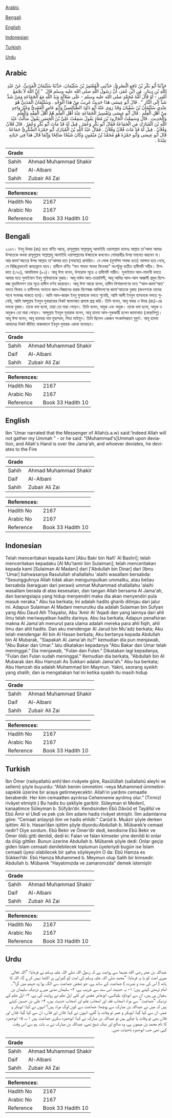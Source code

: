 [Arabic](#arabic)

[Bengali](#bengali)

[English](#english)

[Indonesian](#indonesian)

[Turkish](#turkish)

[Urdu](#urdu)

## Arabic


<div dir="rtl" lang="ar" style={{fontSize:'larger',backgroundColor:'#f8f9fa',padding:20}}>
حَدَّثَنَا أَبُو بَكْرِ بْنُ نَافِعٍ الْبَصْرِيُّ، حَدَّثَنِي الْمُعْتَمِرُ بْنُ سُلَيْمَانَ، حَدَّثَنَا سُلَيْمَانُ الْمَدَنِيُّ، عَنْ عَبْدِ اللَّهِ بْنِ دِينَارٍ، عَنِ ابْنِ عُمَرَ، أَنَّ رَسُولَ اللَّهِ صلى الله عليه وسلم قَالَ ‏ "‏ إِنَّ اللَّهَ لاَ يَجْمَعُ أُمَّتِي - أَوْ قَالَ أُمَّةَ مُحَمَّدٍ صلى الله عليه وسلم - عَلَى ضَلاَلَةٍ وَيَدُ اللَّهِ مَعَ الْجَمَاعَةِ وَمَنْ شَذَّ شَذَّ إِلَى النَّارِ ‏"‏ ‏.‏ قَالَ أَبُو عِيسَى هَذَا حَدِيثٌ غَرِيبٌ مِنْ هَذَا الْوَجْهِ ‏.‏ وَسُلَيْمَانُ الْمَدَنِيُّ هُوَ عِنْدِي سُلَيْمَانُ بْنُ سُفْيَانَ وَقَدْ رَوَى عَنْهُ أَبُو دَاوُدَ الطَّيَالِسِيُّ وَأَبُو عَامِرٍ الْعَقَدِيُّ وَغَيْرُ وَاحِدٍ مِنْ أَهْلِ الْعِلْمِ ‏.‏ قَالَ أَبُو عِيسَى وَتَفْسِيرُ الْجَمَاعَةِ عِنْدَ أَهْلِ الْعِلْمِ هُمْ أَهْلُ الْفِقْهِ وَالْعِلْمِ وَالْحَدِيثِ ‏.‏ قَالَ وَسَمِعْتُ الْجَارُودَ بْنَ مُعَاذٍ يَقُولُ سَمِعْتُ عَلِيَّ بْنَ الْحَسَنِ يَقُولُ سَأَلْتُ عَبْدَ اللَّهِ بْنَ الْمُبَارَكِ مَنِ الْجَمَاعَةُ فَقَالَ أَبُو بَكْرٍ وَعُمَرُ ‏.‏ قِيلَ لَهُ قَدْ مَاتَ أَبُو بَكْرٍ وَعُمَرُ ‏.‏ قَالَ فُلاَنٌ وَفُلاَنٌ ‏.‏ قِيلَ لَهُ قَدْ مَاتَ فُلاَنٌ وَفُلاَنٌ ‏.‏ فَقَالَ عَبْدُ اللَّهِ بْنُ الْمُبَارَكِ أَبُو حَمْزَةَ السُّكَّرِيُّ جَمَاعَةٌ ‏.‏ قَالَ أَبُو عِيسَى وَأَبُو حَمْزَةَ هُوَ مُحَمَّدُ بْنُ مَيْمُونٍ وَكَانَ شَيْخًا صَالِحًا وَإِنَّمَا قَالَ هَذَا فِي حَيَاتِهِ عِنْدَنَا ‏.‏
</div>
<div style={{backgroundColor:'#f8f9fa',padding:20, marginBottom: 10}}><table> <thead> <tr> <th>Grade</th> <th></th> </tr> </thead> <tbody> <tr><td>Sahih</td><td>Ahmad Muhammad Shakir</td></tr><tr><td>Daif</td><td>Al-Albani</td></tr><tr><td>Sahih</td><td>Zubair Ali Zai</td></tr></tbody></table><table> <thead> <tr> <th>References:</th> <th></th> </tr> </thead> <tbody><tr><td>Hadith No</td><td>2167</td></tr><tr><td>Arabic No</td><td>2167</td></tr><tr><td>Reference</td><td>Book 33 Hadith 10</td></tr></tbody></table></div>

## Bengali


<div dir="ltr" lang="bn" style={{fontSize:'larger',backgroundColor:'#f8f9fa',padding:20}}>
২১৬৭। ইবনু উমার (রাঃ) হতে বর্ণিত আছে, রাসূলুল্লাহ সাল্লাল্লাহু আলাইহি ওয়াসাল্লাম বলেনঃ আল্লাহ তা'আলা আমার উম্মাতকে অথবা রাসূলুল্লাহ সাল্লাল্লাহু আলাইহি ওয়াসাল্লামের উন্মাতকে কখনোও গোমরাহীর উপর সমবেত করবেন না। আর জামা'আতের উপর আল্লাহ তা'আলার হাত (সাহায্য) প্রসারিত। যে লোক (মুসলিম সমাজ হতে) আলাদা হয়ে গেছে, সে বিচ্ছিন্নভাবেই জাহান্নামে যাবে। হাদীসে বর্ণিত “মান শাযযা শাযযা ফিননার” অংশটুকু ব্যতীত হাদীসটি সহীহ। মিশকাত (১৭৩), আযযিলাল (৮০)। আবূ ঈসা বলেন, উপরোক্ত সূত্রে এ হাদীসটি গারীব। সুলাইমান আল-মাদানী বলতে আমার মতে সুলাইমান ইবনু সুফিয়ানকে বুঝায়। আবূ দাউদ আত-তায়ালিসী, আবূ আমির আল-আল আক্কাদী প্রমুখ বিশেষজ্ঞ মুহাদ্দিসগণ তার সূত্রে হাদীস বর্ণনা করেছেন। আবূ ঈসা আরো বলেন, হাদীস বিশারদগণের মতে “আল-জামা'আত’ বলতে ফিকহ ও হাদীসসহ অন্যান্য জ্ঞান-বিজ্ঞানের ধারক বিশেষজ্ঞ আলিমগণের জামা'আতকে বুঝায় (জনগণকে তাদের সাথে সংঘবদ্ধ থাকতে হবে)। আমি আল-জারূদ ইবনু মুআযকে বলতে শুনেছি, আমি আলী ইবনুল হাসানকে বলতে শুনেছি, আমি আব্দুল্লাহ ইবনুল মুবারাকের নিকট জামাআত প্রসঙ্গে প্রশ্ন করি। তিনি বলেন, আবূ বাকর ও উমর (রাঃ)-এর দলকে বুঝায়। তাকে বলা হলো, তারা তো মারা গেছেন। তিনি বলেন, অমুক এবং অমুক। তাকে বলা হলো, অমুক ও অমুকও তো মারা গেছেন। আব্দুল্লাহ ইবনুল মুবারাক বলেন, আবূ হামযা আস-সুককারী হলেন জামাআত (কেন্দ্রবিন্দু)। আবূ ঈসা বলেন, আবূ হামযার নাম মুহাম্মাদ, পিতা মাইমূন। তিনি ছিলেন একজন সৎকর্মপরায়ণ বুযুর্গ। আবূ হামযা আমাদের নিকট জীবিত থাকাকালে ইবনুল মুবারক একথা বলেছেন।
</div>
<div style={{backgroundColor:'#f8f9fa',padding:20, marginBottom: 10}}><table> <thead> <tr> <th>Grade</th> <th></th> </tr> </thead> <tbody> <tr><td>Sahih</td><td>Ahmad Muhammad Shakir</td></tr><tr><td>Daif</td><td>Al-Albani</td></tr><tr><td>Sahih</td><td>Zubair Ali Zai</td></tr></tbody></table><table> <thead> <tr> <th>References:</th> <th></th> </tr> </thead> <tbody><tr><td>Hadith No</td><td>2167</td></tr><tr><td>Arabic No</td><td>2167</td></tr><tr><td>Reference</td><td>Book 33 Hadith 10</td></tr></tbody></table></div>

## English


<div dir="ltr" lang="en" style={{fontSize:'larger',backgroundColor:'#f8f9fa',padding:20}}>
Ibn 'Umar narrated that the Messenger of Allah(s.a.w) said:'Indeed Allah will not gather my Ummah " - or he said: "[Muhammad's]Ummah upon deviation, and Allah's Hand is over the Jama'ah, and whoever deviates, he deviates to the Fire
</div>
<div style={{backgroundColor:'#f8f9fa',padding:20, marginBottom: 10}}><table> <thead> <tr> <th>Grade</th> <th></th> </tr> </thead> <tbody> <tr><td>Sahih</td><td>Ahmad Muhammad Shakir</td></tr><tr><td>Daif</td><td>Al-Albani</td></tr><tr><td>Sahih</td><td>Zubair Ali Zai</td></tr></tbody></table><table> <thead> <tr> <th>References:</th> <th></th> </tr> </thead> <tbody><tr><td>Hadith No</td><td>2167</td></tr><tr><td>Arabic No</td><td>2167</td></tr><tr><td>Reference</td><td>Book 33 Hadith 10</td></tr></tbody></table></div>

## Indonesian


<div dir="ltr" lang="id" style={{fontSize:'larger',backgroundColor:'#f8f9fa',padding:20}}>
Telah menceritakan kepada kami [Abu Bakr bin Nafi' Al Bashri]; telah menceritakan kepadaku [Al Mu'tamir bin Sulaiman]; telah menceritakan kepada kami [Sulaiman Al Madani] dari ['Abdullah bin Dinar] dari [Ibnu 'Umar] bahwasanya Rasulullah shallallahu 'alaihi wasallam bersabda: "Sesungguhnya Allah tidak akan mengumpulkan ummatku, atau beliau bersabda (keraguan dari perawi) ummat Muhammad shallallahu 'alaihi wasallam berada di atas kesesatan, dan tangan Allah bersama Al Jama'ah, dan barangsiapa yang hidup menyendiri maka dia akan menyendiri pula masuk neraka." Abu Isa berkata; Ini adalah hadits gharib ditinjau dari jalur ini. Adapun Sulaiman Al Madani menurutku dia adalah Sulaiman bin Sufyan yang Abu Daud Ath Thayalisi, Abu 'Amir Al 'Aqadi dan yang lainnya dari ahli ilmu telah meriwayatkan hadits darinya. Abu Isa berkata; Adapun penafsiran makna Al Jama'ah menurut para ulama adalah mereka para ahli fiqih, ahli ilmu dan ahli hadits. Dan aku mendengar Al Jarud bin Mu'adz berkata; Aku telah mendengar Ali bin Al Hasan berkata; Aku bertanya kepada Abdullah bin Al Mubarak, "Siapakah Al Jama'ah itu?" kemudian dia pun menjawab, "Abu Bakar dan Umar." lalu dikatakan kepadanya "Abu Bakar dan Umar telah meninggal." Dia menjawab, "Fulan dan Fulan." Dikatakan lagi kepadanya, "Fulan dan Fulan sudah meninggal." Kemudian dia berkata, "Abdullah bin Al Mubarak dan Abu Hamzah As Sukkari adalah Jama'ah." Abu Isa berkata; Abu Hamzah dia adalah Muhammad bin Maymun. Yakni, seorang syeikh yang shalih, dan ia mengatakan hal ini ketika syaikh itu masih hidup
</div>
<div style={{backgroundColor:'#f8f9fa',padding:20, marginBottom: 10}}><table> <thead> <tr> <th>Grade</th> <th></th> </tr> </thead> <tbody> <tr><td>Sahih</td><td>Ahmad Muhammad Shakir</td></tr><tr><td>Daif</td><td>Al-Albani</td></tr><tr><td>Sahih</td><td>Zubair Ali Zai</td></tr></tbody></table><table> <thead> <tr> <th>References:</th> <th></th> </tr> </thead> <tbody><tr><td>Hadith No</td><td>2167</td></tr><tr><td>Arabic No</td><td>2167</td></tr><tr><td>Reference</td><td>Book 33 Hadith 10</td></tr></tbody></table></div>

## Turkish


<div dir="ltr" lang="tr" style={{fontSize:'larger',backgroundColor:'#f8f9fa',padding:20}}>
İbn Ömer (radıyallahü anh)’den rivâyete göre, Rasûlüllah (sallallahü aleyhi ve sellem) şöyle buyurdu: “Allah benim ümmetimi -veya Muhammed ümmetini- sapıklık üzerine bir araya getirmeyecektir. Allah’ın yardımı cemaatle beraberdir. Her kim cemaatten ayrılırsa Cehenneme ayrılmış olur.” (Tirmizî rivâyet etmiştir.) Bu hadis bu şekliyle garibtir. Süleyman el Medenî, kanaatimce Süleyman b. Sûfyân’dır. Kendisinden Ebû Dâvûd et Tayâlîsî ve Ebû Âmir el Ukdî ve pek çok ilim adamı hadis rivâyet etmiştir. İlim adamlarına göre: “Cemaat anlayışlı ilim ve hadis ehlidir.” Carûd b. Muâzir şöyle derken işittim: Ali b. Hasan’dan işittim şöyle diyordu:Abdullah b. Mübarek’e cemaat nedir? Diye sordum. Ebû Bekir ve Ömer’dir dedi, kendisine Ebû Bekir ve Ömer öldü gitti denildi, dedi ki: Falan ve falan kimseler yine denildi ki onlar da ölüp gittiler. Bunun üzerine Abdullah b. Mübarek şöyle dedi: Onlar geçip giden İslam cemaati denilebilecek toplumun üyeleriydi bugün ise İslam cemaati üyesi olabilecek bir şahıs söyleyeyim O da: Ebû Hamza es Sükkerî’dir. Ebû Hamza Muhammed b. Meymun olup Salih bir kimsedir. Abdullah b. Mübarek “Hayatımızda ve zamanımızda” demek istemiştir
</div>
<div style={{backgroundColor:'#f8f9fa',padding:20, marginBottom: 10}}><table> <thead> <tr> <th>Grade</th> <th></th> </tr> </thead> <tbody> <tr><td>Sahih</td><td>Ahmad Muhammad Shakir</td></tr><tr><td>Daif</td><td>Al-Albani</td></tr><tr><td>Sahih</td><td>Zubair Ali Zai</td></tr></tbody></table><table> <thead> <tr> <th>References:</th> <th></th> </tr> </thead> <tbody><tr><td>Hadith No</td><td>2167</td></tr><tr><td>Arabic No</td><td>2167</td></tr><tr><td>Reference</td><td>Book 33 Hadith 10</td></tr></tbody></table></div>

## Urdu


<div dir="rtl" lang="ur" style={{fontSize:'larger',backgroundColor:'#f8f9fa',padding:20}}>
عبداللہ بن عمر رضی الله عنہما سے روایت ہے کہ رسول اللہ صلی اللہ علیہ وسلم نے فرمایا: ”اللہ تعالیٰ میری امت کو یا یہ فرمایا: ”محمد صلی اللہ علیہ وسلم کی امت کو گمراہی پر اکٹھا نہیں کرے گا، اللہ کا ہاتھ ( اس کی مدد و نصرت ) جماعت کے ساتھ ہے، جو شخص جماعت سے الگ ہوا وہ جہنم میں گرا“۔ امام ترمذی کہتے ہیں: ۱- یہ حدیث اس سند سے غریب ہے، ۲- سلیمان مدنی میرے نزدیک سلیمان بن سفیان ہی ہیں، ان سے ابوداؤد طیالسی، ابوعامر عقدی اور کئی اہل علم نے روایت کی ہے، ۳- اہل علم کے نزدیک ”جماعت“ سے مراد اصحاب فقہ اور اصحاب علم اور اصحاب حدیث ہیں، ۴- علی بن حسین کہتے ہیں کہ میں نے عبداللہ بن مبارک سے پوچھا: جماعت سے کون لوگ مراد ہیں؟ انہوں نے کہا: ابوبکر و عمر، ان سے کہا گیا: ابوبکر و عمر تو وفات پا گئے، انہوں نے کہا: فلاں اور فلاں، ان سے کہا گیا: فلاں اور فلاں بھی تو وفات پا چکے ہیں تو عبداللہ بن مبارک نے کہا: ابوحمزہ سکری جماعت ہیں ۱؎، ۵- ابوحمزہ کا نام محمد بن میمون ہے، وہ صالح اور نیک شیخ تھے، عبداللہ بن مبارک نے یہ بات ہم سے اس وقت کہی تھی جب ابوحمزہ باحیات تھے۔
</div>
<div style={{backgroundColor:'#f8f9fa',padding:20, marginBottom: 10}}><table> <thead> <tr> <th>Grade</th> <th></th> </tr> </thead> <tbody> <tr><td>Sahih</td><td>Ahmad Muhammad Shakir</td></tr><tr><td>Daif</td><td>Al-Albani</td></tr><tr><td>Sahih</td><td>Zubair Ali Zai</td></tr></tbody></table><table> <thead> <tr> <th>References:</th> <th></th> </tr> </thead> <tbody><tr><td>Hadith No</td><td>2167</td></tr><tr><td>Arabic No</td><td>2167</td></tr><tr><td>Reference</td><td>Book 33 Hadith 10</td></tr></tbody></table></div>